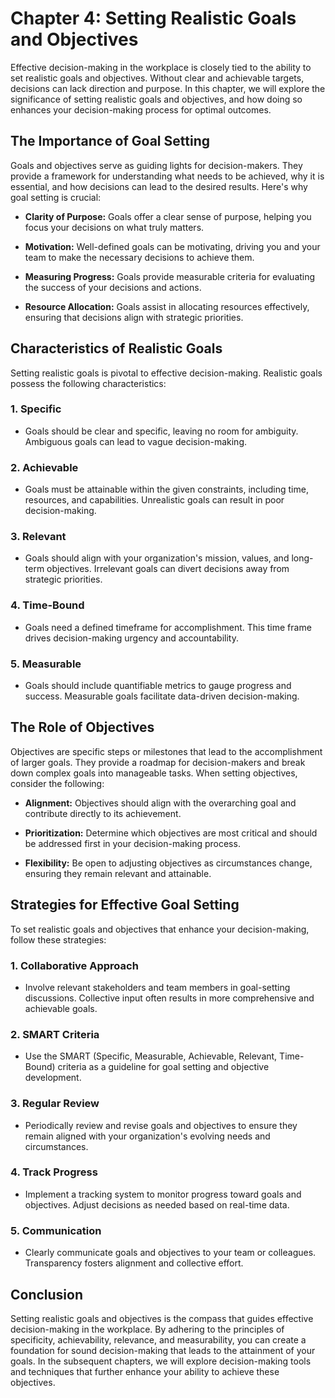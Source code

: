 Chapter 4: Setting Realistic Goals and Objectives
=================================================

Effective decision-making in the workplace is closely tied to the ability to set realistic goals and objectives. Without clear and achievable targets, decisions can lack direction and purpose. In this chapter, we will explore the significance of setting realistic goals and objectives, and how doing so enhances your decision-making process for optimal outcomes.

The Importance of Goal Setting
------------------------------

Goals and objectives serve as guiding lights for decision-makers. They provide a framework for understanding what needs to be achieved, why it is essential, and how decisions can lead to the desired results. Here's why goal setting is crucial:

* **Clarity of Purpose:** Goals offer a clear sense of purpose, helping you focus your decisions on what truly matters.

* **Motivation:** Well-defined goals can be motivating, driving you and your team to make the necessary decisions to achieve them.

* **Measuring Progress:** Goals provide measurable criteria for evaluating the success of your decisions and actions.

* **Resource Allocation:** Goals assist in allocating resources effectively, ensuring that decisions align with strategic priorities.

Characteristics of Realistic Goals
----------------------------------

Setting realistic goals is pivotal to effective decision-making. Realistic goals possess the following characteristics:

### 1. **Specific**

* Goals should be clear and specific, leaving no room for ambiguity. Ambiguous goals can lead to vague decision-making.

### 2. **Achievable**

* Goals must be attainable within the given constraints, including time, resources, and capabilities. Unrealistic goals can result in poor decision-making.

### 3. **Relevant**

* Goals should align with your organization's mission, values, and long-term objectives. Irrelevant goals can divert decisions away from strategic priorities.

### 4. **Time-Bound**

* Goals need a defined timeframe for accomplishment. This time frame drives decision-making urgency and accountability.

### 5. **Measurable**

* Goals should include quantifiable metrics to gauge progress and success. Measurable goals facilitate data-driven decision-making.

The Role of Objectives
----------------------

Objectives are specific steps or milestones that lead to the accomplishment of larger goals. They provide a roadmap for decision-makers and break down complex goals into manageable tasks. When setting objectives, consider the following:

* **Alignment:** Objectives should align with the overarching goal and contribute directly to its achievement.

* **Prioritization:** Determine which objectives are most critical and should be addressed first in your decision-making process.

* **Flexibility:** Be open to adjusting objectives as circumstances change, ensuring they remain relevant and attainable.

Strategies for Effective Goal Setting
-------------------------------------

To set realistic goals and objectives that enhance your decision-making, follow these strategies:

### 1. **Collaborative Approach**

* Involve relevant stakeholders and team members in goal-setting discussions. Collective input often results in more comprehensive and achievable goals.

### 2. **SMART Criteria**

* Use the SMART (Specific, Measurable, Achievable, Relevant, Time-Bound) criteria as a guideline for goal setting and objective development.

### 3. **Regular Review**

* Periodically review and revise goals and objectives to ensure they remain aligned with your organization's evolving needs and circumstances.

### 4. **Track Progress**

* Implement a tracking system to monitor progress toward goals and objectives. Adjust decisions as needed based on real-time data.

### 5. **Communication**

* Clearly communicate goals and objectives to your team or colleagues. Transparency fosters alignment and collective effort.

Conclusion
----------

Setting realistic goals and objectives is the compass that guides effective decision-making in the workplace. By adhering to the principles of specificity, achievability, relevance, and measurability, you can create a foundation for sound decision-making that leads to the attainment of your goals. In the subsequent chapters, we will explore decision-making tools and techniques that further enhance your ability to achieve these objectives.
